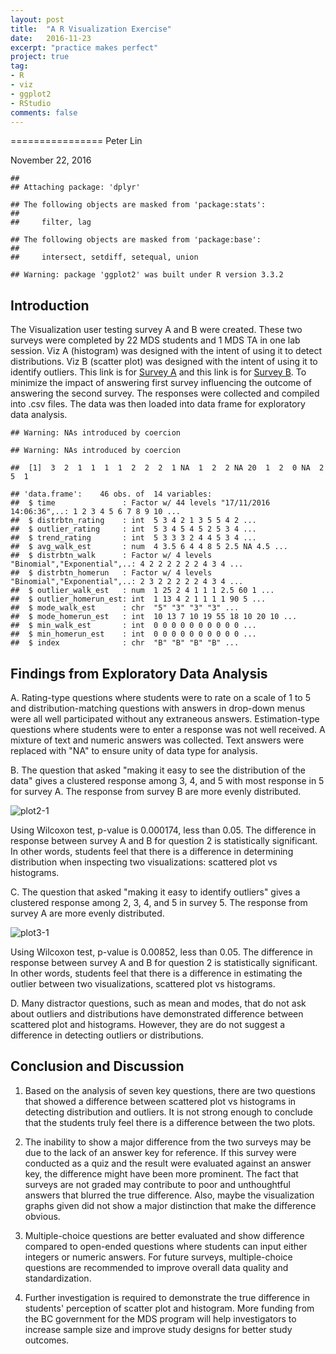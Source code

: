 ```yaml
---
layout: post
title:  "A R Visualization Exercise"
date:   2016-11-23
excerpt: "practice makes perfect"
project: true
tag:
- R
- viz
- ggplot2
- RStudio
comments: false
---
```



================
Peter Lin


November 22, 2016

    ##
    ## Attaching package: 'dplyr'

    ## The following objects are masked from 'package:stats':
    ##
    ##     filter, lag

    ## The following objects are masked from 'package:base':
    ##
    ##     intersect, setdiff, setequal, union

    ## Warning: package 'ggplot2' was built under R version 3.3.2

Introduction
------------

The Visualization user testing survey A and B were created. These two surveys were completed by 22 MDS students and 1 MDS TA in one lab session. Viz A (histogram) was designed with the intent of using it to detect distributions. Viz B (scatter plot) was designed with the intent of using it to identify outliers. This link is for [Survey A](https://docs.google.com/forms/d/e/1FAIpQLSeLOe0wiytisik6m06MnWuxhBP90fR7_YB7DKJPI7xcCJpdHA/viewform) and this link is for [Survey B](https://docs.google.com/forms/d/e/1FAIpQLSdRq499kEpBPGL-c24-cDD31DRtaBJvNXzn3DbXhg7NDaHWbw/viewform). To minimize the impact of answering first survey influencing the outcome of answering the second survey. The responses were collected and compiled into .csv files. The data was then loaded into data frame for exploratory data analysis.

    ## Warning: NAs introduced by coercion

    ## Warning: NAs introduced by coercion

    ##  [1]  3  2  1  1  1  1  2  2  2  1 NA  1  2  2 NA 20  1  2  0 NA  2  5  1

    ## 'data.frame':    46 obs. of  14 variables:
    ##  $ time               : Factor w/ 44 levels "17/11/2016 14:06:36",..: 1 2 3 4 5 6 7 8 9 10 ...
    ##  $ distrbtn_rating    : int  5 3 4 2 1 3 5 5 4 2 ...
    ##  $ outlier_rating     : int  5 3 4 5 4 5 2 5 3 4 ...
    ##  $ trend_rating       : int  5 3 3 3 2 4 4 5 3 4 ...
    ##  $ avg_walk_est       : num  4 3.5 6 4 4 8 5 2.5 NA 4.5 ...
    ##  $ distrbtn_walk      : Factor w/ 4 levels "Binomial","Exponential",..: 4 2 2 2 2 2 2 4 3 4 ...
    ##  $ distrbtn_homerun   : Factor w/ 4 levels "Binomial","Exponential",..: 2 3 2 2 2 2 2 4 3 4 ...
    ##  $ outlier_walk_est   : num  1 25 2 4 1 1 1 2.5 60 1 ...
    ##  $ outlier_homerun_est: int  1 13 4 2 1 1 1 1 90 5 ...
    ##  $ mode_walk_est      : chr  "5" "3" "3" "3" ...
    ##  $ mode_homerun_est   : int  10 13 7 10 19 55 18 10 20 10 ...
    ##  $ min_walk_est       : int  0 0 0 0 0 0 0 0 0 0 ...
    ##  $ min_homerun_est    : int  0 0 0 0 0 0 0 0 0 0 ...
    ##  $ index              : chr  "B" "B" "B" "B" ...

Findings from Exploratory Data Analysis
---------------------------------------

A.  Rating-type questions where students were to rate on a scale of 1 to 5 and distribution-matching questions with answers in drop-down menus were all well participated without any extraneous answers. Estimation-type questions where students were to enter a response was not well received. A mixture of text and numeric answers was collected. Text answers were replaced with "NA" to ensure unity of data type for analysis.

B.  The question that asked "making it easy to see the distribution of the data" gives a clustered response among 3, 4, and 5 with most response in 5 for survey A. The response from survey B are more evenly distributed.

<img src="../assets/img/r-viz/plot2-1.png" alt="plot2-1">


Using Wilcoxon test, p-value is 0.000174, less than 0.05. The difference in response between survey A and B for question 2 is statistically significant. In other words, students feel that there is a difference in determining distribution when inspecting two visualizations: scattered plot vs histograms.

C.  The question that asked "making it easy to identify outliers" gives a clustered response among 2, 3, 4, and 5 in survey 5. The response from survey A are more evenly distributed.

<img src="../assets/img/r-viz/plot3-1.png" alt="plot3-1">

Using Wilcoxon test, p-value is 0.00852, less than 0.05. The difference in response between survey A and B for question 2 is statistically significant. In other words, students feel that there is a difference in estimating the outlier between two visualizations, scattered plot vs histograms.

D.  Many distractor questions, such as mean and modes, that do not ask about outliers and distributions have demonstrated difference between scattered plot and histograms. However, they are do not suggest a difference in detecting outliers or distributions.

Conclusion and Discussion
-------------------------

1.  Based on the analysis of seven key questions, there are two questions that showed a difference between scattered plot vs histograms in detecting distribution and outliers. It is not strong enough to conclude that the students truly feel there is a difference between the two plots.

2.  The inability to show a major difference from the two surveys may be due to the lack of an answer key for reference. If this survey were conducted as a quiz and the result were evaluated against an answer key, the difference might have been more prominent. The fact that surveys are not graded may contribute to poor and unthoughtful answers that blurred the true difference. Also, maybe the visualization graphs given did not show a major distinction that make the difference obvious.

3.  Multiple-choice questions are better evaluated and show difference compared to open-ended questions where students can input either integers or numeric answers. For future surveys, multiple-choice questions are recommended to improve overall data quality and standardization.

4.  Further investigation is required to demonstrate the true difference in students' perception of scatter plot and histogram. More funding from the BC government for the MDS program will help investigators to increase sample size and improve study designs for better study outcomes.

